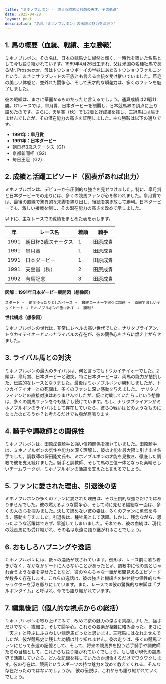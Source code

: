 ```yaml
---
title: "ミホノブルボン -  燃える闘志と悲劇の天才、その軌跡"
date: 2025-04-28
layout: post
description: "名馬『ミホノブルボン』の伝説と魅力を深堀り"
---
```


## 1. 馬の概要（血統、戦績、主な勝鞍）

ミホノブルボン。その名は、日本の競馬史に燦然と輝く、一時代を築いた名馬として今も語り継がれています。1989年4月26日生まれ、父は米国の名種牡馬であるMr. Prospector、母はトウショウボーイの半妹にあたるトウショウファルコンという、まさにサラブレッドの王族とも言える血統を受け継いでいました。芦毛の美しい体躯と、並外れた闘争心、そして天才的な瞬発力は、多くのファンを魅了しました。

彼の戦績は、まさに華麗なるものだったと言えるでしょう。通算成績は21戦11勝。G1レースでは、皐月賞、日本ダービーを制覇し、日本競馬界の頂点に上り詰めたのです。さらに、天皇賞（秋）でも2着と好成績を残し、三冠馬には届きませんでしたが、その潜在能力の高さを証明しました。主な勝鞍は以下の通りです。

* **1991年：皐月賞**
* **1991年：日本ダービー**
* 朝日杯3歳ステークス（G1）
* 京都新聞杯（G2）
* 毎日王冠（G2）


## 2. 成績と活躍エピソード（図表があれば出力）

ミホノブルボンは、デビューから圧倒的な強さを見せつけました。特に、皐月賞と日本ダービーでの走りには、多くの競馬ファンが心を奪われました。皐月賞では、最後の直線で驚異的な末脚を繰り出し、後続を突き放して勝利。日本ダービーでも、激しい接戦を制し、その潜在能力の高さを改めて示しました。

以下に、主なレースでの成績をまとめた表を示します。

| 年 | レース名           | 着順 | 騎手       |
|---|--------------------|-----|-------------|
| 1991 | 朝日杯3歳ステークス | 1   | 田原成貴   |
| 1991 | 皐月賞             | 1   | 田原成貴   |
| 1991 | 日本ダービー         | 1   | 田原成貴   |
| 1991 | 天皇賞（秋）       | 2   | 田原成貴   |
| 1992 | 有馬記念           | 3   | 田原成貴   |


**図解：1991年日本ダービー展開図（想像図）**

```
スタート →  前半ゆったりとしたペース →  最終コーナーで徐々に加速 →  直線で激しいデッドヒート → ミホノブルボンが抜け出す →  勝利！
```

**世代構成（想像図）**

ミホノブルボンの世代は、非常にレベルの高い世代でした。ナリタブライアン、トウカイテイオーといったライバルの存在が、彼の闘争心をさらに燃え上がらせました。


## 3. ライバル馬との対決

ミホノブルボンの最大のライバルは、何と言ってもトウカイテイオーでした。2頭は、皐月賞、日本ダービーと激突。特に日本ダービーは、両馬の能力が拮抗した、伝説的なレースとなりました。最後はミホノブルボンが勝利しましたが、トウカイテイオーとの死闘は、多くのファンに深い感動を与えました。  ナリタブライアンとの直接対決はありませんでしたが、仮に対戦していたら…という想像は、多くの競馬ファンを今も魅了し続けています。もし、ナリタブライアンがミホノブルボンのライバルとして存在していたら、彼らの戦いはどのようなものになったのだろうか？と考えるだけでも胸が高鳴ります。


## 4. 騎手や調教師との関係性

ミホノブルボンは、田原成貴騎手と強い信頼関係を築いていました。田原騎手は、ミホノブルボンの気性や能力を深く理解し、彼の才能を最大限に引き出す名手でした。調教師の保田隆文氏も、ミホノブルボンの才能を見抜き、徹底した調教で彼を支え続けました。騎手と調教師、そして馬の三位一体となった素晴らしいチームワークが、ミホノブルボンの活躍を支えたと言えるでしょう。


## 5. ファンに愛された理由、引退後の話

ミホノブルボンが多くのファンに愛された理由は、その圧倒的な強さだけではありませんでした。彼の燃えるような闘争心、そして時に見せる繊細な一面は、多くの人の心を掴みました。決して諦めない彼の姿は、多くのファンに勇気を与え、感動を与えました。引退後は、種牡馬として活躍。しかし、残念ながら、思ったような活躍はできず、早逝してしまいました。それでも、彼の血統は、現代の競走馬にも受け継がれ、その名は永遠に語り継がれることでしょう。


## 6. おもしろハプニングや逸話

ミホノブルボンには、数々の逸話が残されています。例えば、レース前に落ち着きがなく、なかなかゲートに入らないことがあったとか、調教中に他の馬とじゃれ合うような姿を見せたことなど、彼のやんちゃな一面が垣間見えるエピソードが数多く存在します。これらの逸話は、彼の強さと繊細さを併せ持つ個性的なキャラクターを浮き彫りにしています。また、レースでの彼の驚異的な末脚は「ブルボンタイム」と呼ばれ、今でも語り継がれています。


## 7. 編集後記（個人的な視点からの総括）

ミホノブルボンを取り上げてみて、改めて彼の魅力の深さを実感しました。強さだけでなく、繊細さ、そして闘争心。これらの要素が複雑に絡み合った、まさに「天才」と呼ぶにふさわしい競走馬だったと思います。三冠馬にはなれませんでしたが、彼が競馬史に残した功績は計り知れません。彼の走りは、多くの競馬ファンにとって永遠の記憶として、そして、将来の競馬界を担う若手騎手や調教師たちの目標として、これからも語り継がれていくでしょう。もし彼が現代の競馬界で活躍していたら、どんな記録を残していたのか想像するだけでワクワクします。彼の存在は、競馬というスポーツの持つ魅力を改めて教えてくれる、そんな存在だったのではないでしょうか。  彼の伝説は、これからも語り継がれていくでしょう。
